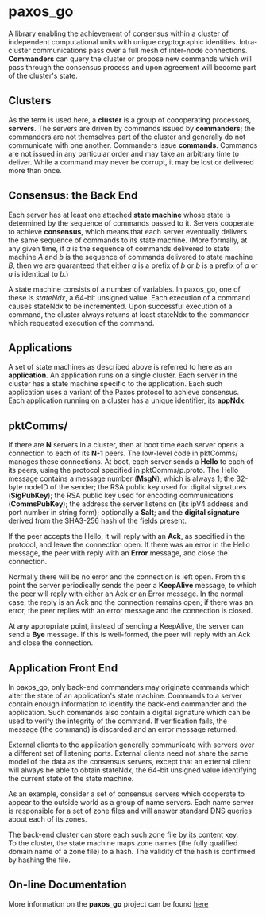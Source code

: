 paxos_go
========

A library enabling the achievement of consensus within a cluster of 
independent computational units with unique cryptographic 
identities.  Intra-cluster communications pass over a full mesh of inter-node
connections.  **Commanders** can query the cluster or propose new commands 
which 
will pass through the consensus process and upon agreement will become part
of the cluster's state.

## Clusters

As the term is used here, a **cluster** is a group of coooperating processors,
**servers**.  The servers are driven by commands issued by **commanders**; the
commanders are not themselves part of the cluster and generally do not 
communicate
with one another.  Commanders issue **commands**.  Commands are not issued in 
any particular order and may take an arbitrary time to deliver.  While a 
command may never be corrupt, it may be lost or delivered more than once.

## Consensus: the Back End

Each server has at least one attached **state machine** whose state is 
determined by 
the sequence of commands passed to it.  Servers cooperate to achieve 
**consensus**, which means that each server eventually delivers the same
sequence of commands to its state machine.  (More formally, at any given
time, if *a* is the sequence of commands delivered to state machine *A*
and *b* is the sequence of commands delivered to state machine *B*, then
we are guaranteed that either *a* is a prefix of *b* or *b* is a prefix of
*a* or *a* is identical to *b*.)

A state machine consists of a number of variables.  In paxos_go, one of 
these is *stateNdx*, a 64-bit unsigned value.  Each execution of a command
causes stateNdx to be incremented.  Upon successful execution of a command,
the cluster always returns at least stateNdx to the commander which requested
execution of the command.

## Applications

A set of state machines as described above is referred to here as an
**application**. An application runs on a single cluster.  Each server in
the cluster has a state machine specific to the application.  Each such
application uses a variant of the Paxos protocol to achieve consensus.  
Each application running on a cluster has a unique identifier, its **appNdx**.

## pktComms/

If there are **N** servers in a cluster, then at boot time each server
opens a connection to each of its **N-1** peers.  The low-level code in
pktComms/ manages these connections.  At boot, each server sends a **Hello**
to each of its peers, using the protocol specified in pktComms/p.proto.
The Hello message contains a message number (**MsgN**), which is always 1;
the 32-byte nodeID of the sender; the RSA public
key used for digital signatures (**SigPubKey**); the RSA public key used
for encoding communications (**CommsPubKey**); the address the server 
listens on (its ipV4 address and port number in string form); optionally
a **Salt**; and the **digital signature** derived from the SHA3-256 hash 
of the fields present. 

If the peer accepts the Hello, it will reply with an **Ack**, as specified
in the protocol, and leave the connection open.  If there was an error in 
the Hello message, the peer with reply with an **Error** message, and close
the connection.

Normally there will be no error and the connection is left open.  From
this point the server periodically sends the peer a **KeepAlive** message,
to which the peer will reply with either an Ack or an Error message.  In
the normal case, the reply is an Ack and the connection remains open; if
there was an error, the peer replies with an error message and the connection
is closed.

At any appropriate point, instead of sending a KeepAlive, the server can
send a **Bye** message.  If this is well-formed, the peer will reply with
an Ack and close the connection.

## Application Front End

In paxos_go, only back-end commanders may originate commands which alter the
state of an application's state machine.  Commands to a server contain
enough information to identify the back-end commander and the application.
Such commands also contain a digital signature which can be used to verify 
the integrity
of the command.  If verification fails, the message (the command) is 
discarded and an error message returned.

External clients to the application generally communicate with servers 
over a different set of listening ports.  External clients need not share
the same model of the data as the consensus servers, except that an 
external client will always be able to obtain stateNdx, the 64-bit unsigned 
value identifying the current state of the state machine.

As an example, consider a set of consensus servers which cooperate to appear 
to the
outside world as a group of name servers.  Each name server is responsible
for a set of zone files and will answer standard DNS queries about each of
its zones.  

The back-end cluster can store each such zone file by its content key.  
To the cluster, the state machine maps zone names (the fully qualified
domain name of a zone file) to a hash.  The validity of the hash is 
confirmed by hashing the file.   

## On-line Documentation
More information on the **paxos_go** project can be found 
[here](https://jddixon.github.io/paxos_go)
